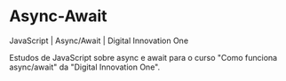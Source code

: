 # Async-Await
JavaScript | Async/Await | Digital Innovation One

Estudos de JavaScript sobre async e await para o curso "Como funciona async/await" da "Digital Innovation One".
